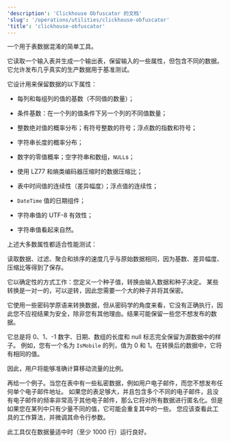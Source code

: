 ```yaml
---
'description': 'Clickhouse Obfuscator 的文档'
'slug': '/operations/utilities/clickhouse-obfuscator'
'title': 'clickhouse-obfuscator'
---
```


一个用于表数据混淆的简单工具。

它读取一个输入表并生成一个输出表，保留输入的一些属性，但包含不同的数据。
它允许发布几乎真实的生产数据用于基准测试。

它设计用来保留数据的以下属性：
- 每列和每组列的值的基数（不同值的数量）；
- 条件基数：在一个列的值条件下另一个列的不同值数量；
- 整数绝对值的概率分布；有符号整数的符号；浮点数的指数和符号；
- 字符串长度的概率分布；
- 数字的零值概率；空字符串和数组，`NULL`s；

- 使用 LZ77 和熵类编码器压缩时的数据压缩比；
- 表中时间值的连续性（差异幅度）；浮点值的连续性；
- `DateTime` 值的日期组件；

- 字符串值的 UTF-8 有效性；
- 字符串值看起来自然。

上述大多数属性都适合性能测试：

读取数据、过滤、聚合和排序的速度几乎与原始数据相同，因为基数、差异幅度、压缩比等得到了保存。

它以确定性的方式工作：您定义一个种子值，转换由输入数据和种子决定。
某些转换是一对一的，可以逆转，因此您需要一个大的种子并将其保密。

它使用一些密码学原语来转换数据，但从密码学的角度来看，它没有正确执行，因此您不应视结果为安全，除非您有其他理由。结果可能保留一些您不想发布的数据。

它总是将 0、1、-1 数字、日期、数组的长度和 null 标志完全保留为源数据中的样子。
例如，您有一个名为 `IsMobile` 的列，值为 0 和 1。在转换后的数据中，它将有相同的值。

因此，用户将能够准确计算移动流量的比例。

再给一个例子。当您在表中有一些私密数据，例如用户电子邮件，而您不想发布任何单个电子邮件地址。
如果您的表足够大，并且包含多个不同的电子邮件，且没有电子邮件的频率非常高于其他电子邮件，那么它将对所有数据进行匿名化。但是如果您在某列中只有少量不同的值，它可能会重复其中的一些。
您应该查看此工具的工作算法，并微调其命令行参数。

此工具仅在数据量适中时（至少 1000 行）运行良好。
